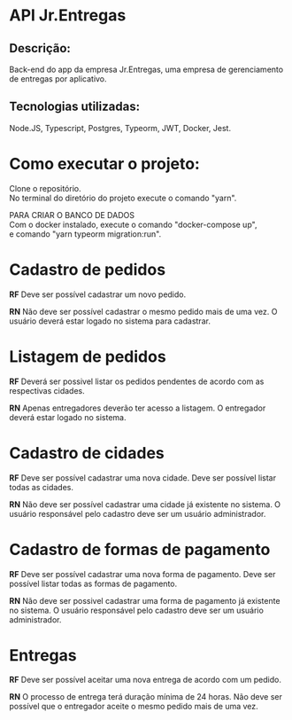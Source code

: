# API Jr.Entregas

## Descrição:
Back-end do app da empresa Jr.Entregas,
uma empresa de gerenciamento de entregas por aplicativo. 

## Tecnologias utilizadas:
Node.JS, Typescript, Postgres, Typeorm, JWT, Docker, Jest. 


# Como executar o projeto:
Clone o repositório. <br>
No terminal do diretório do projeto execute o comando "yarn".

PARA CRIAR O BANCO DE DADOS <br>
Com o docker instalado, execute o comando "docker-compose up", <br>
e comando "yarn typeorm migration:run".


# Cadastro de pedidos

**RF**
Deve ser possível cadastrar um novo pedido.

**RN**
Não deve ser possível cadastrar o mesmo pedido mais de uma vez.
O usuário deverá estar logado no sistema para cadastrar.


# Listagem de pedidos

**RF**
Deverá ser possivel listar os pedidos pendentes de acordo com as respectivas cidades.

**RN**
Apenas entregadores deverão ter acesso a listagem.
O entregador deverá estar logado no sistema.


# Cadastro de cidades

**RF**
Deve ser possível cadastrar uma nova cidade.
Deve ser possível listar todas as cidades.

**RN**
Não deve ser possível cadastrar uma cidade já existente no sistema.
O usuário responsável pelo cadastro deve ser um usuário administrador.


# Cadastro de formas de pagamento

**RF**
Deve ser possível cadastrar uma nova forma de pagamento.
Deve ser possível listar todas as formas de pagamento.

**RN**
Não deve ser possivel cadastrar uma forma de pagamento já existente no sistema.
O usuário responsável pelo cadastro deve ser um usuário administrador.


# Entregas

**RF**
Deve ser possível aceitar uma nova entrega de acordo com um pedido.

**RN**
O processo de entrega terá duração mínima de 24 horas.
Não deve ser possível que o entregador aceite o mesmo pedido mais de uma vez.